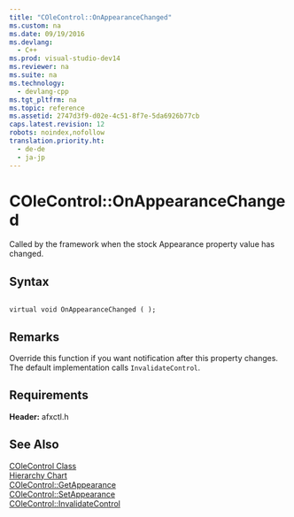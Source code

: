 ```yaml
---
title: "COleControl::OnAppearanceChanged"
ms.custom: na
ms.date: 09/19/2016
ms.devlang: 
  - C++
ms.prod: visual-studio-dev14
ms.reviewer: na
ms.suite: na
ms.technology: 
  - devlang-cpp
ms.tgt_pltfrm: na
ms.topic: reference
ms.assetid: 2747d3f9-d02e-4c51-8f7e-5da6926b77cb
caps.latest.revision: 12
robots: noindex,nofollow
translation.priority.ht: 
  - de-de
  - ja-jp
---
```

# COleControl::OnAppearanceChanged
Called by the framework when the stock Appearance property value has changed.  
  
## Syntax  
  
```  
  
virtual void OnAppearanceChanged ( );  
```  
  
## Remarks  
 Override this function if you want notification after this property changes. The default implementation calls `InvalidateControl`.  
  
## Requirements  
 **Header:** afxctl.h  
  
## See Also  
 [COleControl Class](../vs140/COleControl-Class.md)   
 [Hierarchy Chart](../vs140/Hierarchy-Chart.md)   
 [COleControl::GetAppearance](../vs140/COleControl--GetAppearance.md)   
 [COleControl::SetAppearance](../vs140/COleControl--SetAppearance.md)   
 [COleControl::InvalidateControl](../vs140/COleControl--InvalidateControl.md)